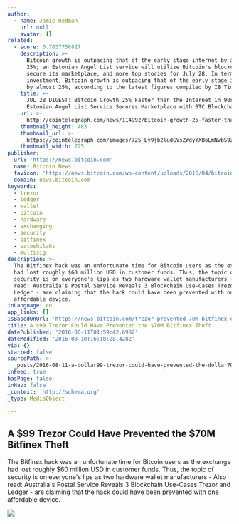 ```yaml
---
author:
  - name: Jamie Redman
    url: null
    avatar: {}
related:
  - score: 0.7037758827
    description: >-
      Bitcoin growth is outpacing that of the early stage internet by almost
      25%; an Estonian Angel List service will utilize Bitcoin's blockchain to
      secure its marketplace, and more top stories for July 28. In terms of
      investment, Bitcoin growth is outpacing that of the early stage internet
      by almost 25%, according to the latest figures compiled by IB Times UK.
    title: >-
      JUL 28 DIGEST: Bitcoin Growth 25% Faster than the Internet in 90s;
      Estonian Angel List Service Secures Marketplace with BTC Blockchain
    url: >-
      http://cointelegraph.com/news/114992/bitcoin-growth-25-faster-than-the-internet-in-90s-estonian-angel-list-service-secures-marketplace-with-btc-blockchain
    thumbnail_height: 483
    thumbnail_url: >-
      https://cointelegraph.com/images/725_Ly9jb2ludGVsZWdyYXBoLmNvbS9zdG9yYWdlL3VwbG9hZHMvdmlldy85OTE5MjU5NTUxNmEyZDIxZWMxOTZiZWQzNjI2MjQ0NS5wbmc=.jpg
    thumbnail_width: 725
publisher:
  url: 'https://news.bitcoin.com'
  name: Bitcoin News
  favicon: 'https://news.bitcoin.com/wp-content/uploads/2016/04/bitcoin_fav.png'
  domain: news.bitcoin.com
keywords:
  - trezor
  - ledger
  - wallet
  - bitcoin
  - hardware
  - exchanging
  - security
  - bitfinex
  - satoshilabs
  - multisig
description: >-
  The Bitfinex hack was an unfortunate time for Bitcoin users as the exchange
  had lost roughly $60 million USD in customer funds. Thus, the topic of
  security is on everyone's lips as two hardware wallet manufacturers - Also
  read: Australia's Postal Service Reveals 3 Blockchain Use-Cases Trezor and
  Ledger - are claiming that the hack could have been prevented with one
  affordable device.
inLanguage: en
app_links: []
isBasedOnUrl: 'https://news.bitcoin.com/trezor-prevented-70m-bitfinex-exchange/'
title: A $99 Trezor Could Have Prevented the $70M Bitfinex Theft
datePublished: '2016-08-11T01:59:42.698Z'
dateModified: '2016-08-10T16:18:28.428Z'
via: {}
starred: false
sourcePath: >-
  _posts/2016-08-11-a-dollar99-trezor-could-have-prevented-the-dollar70m-bitfinex-theft.md
inFeed: true
hasPage: false
inNav: false
_context: 'http://schema.org'
_type: MediaObject

---
```

<article style=""><h1>A $99 Trezor Could Have Prevented the $70M Bitfinex Theft</h1><p>The Bitfinex hack was an unfortunate time for Bitcoin users as the exchange had lost roughly $60 million USD in customer funds. Thus, the topic of security is on everyone's lips as two hardware wallet manufacturers - Also read: Australia's Postal Service Reveals 3 Blockchain Use-Cases Trezor and Ledger - are claiming that the hack could have been prevented with one affordable device.</p><img src="https://news.bitcoin.com/wp-content/uploads/2015/10/trezor_label-1024x576.jpg" /></article>